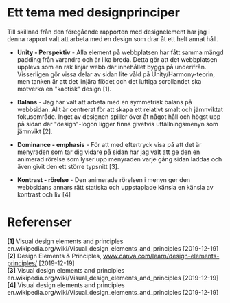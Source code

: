 ---
---
Ett tema med designprinciper
=========================
Till skillnad från den föregående rapporten med designelement har jag i denna rapport valt att arbeta med en design som drar åt ett helt annat håll.


* **Unity - Perspektiv** - Alla element på webbplatsen har fått samma mängd padding från varandra och är lika breda. Detta gör att det webbplatsen upplevs som en rak linjär webb där innehållet byggs på underifrån. Visserligen gör vissa delar av sidan lite våld på Unity/Harmony-teorin, men tanken är att det linjära flödet och det luftiga scrollandet ska motverka en "kaotisk" design [1].


* **Balans** - Jag har valt att arbeta med en symmetrisk balans på webbsidan. Allt är centrerat för att skapa ett relativt smalt och jämnviktat fokusområde. Inget av designen spiller över åt något håll och högst upp på sidan där "design"-logon ligger finns givetvis utfällningsmenyn som jämnvikt [2].

* **Dominance - emphasis** - För att med eftertryck visa på att det är menyraden som tar dig vidare på sidan har jag valt att ge den en animerad rörelse som lyser upp menyraden varje gång sidan laddas och även givit den ett större typsnitt [3].


* **Kontrast - rörelse** - Den animerade rörelsen i menyn ger den webbsidans annars rätt statiska och uppstaplade känsla en känsla av kontrast och liv [4]



Referenser
=========================
**[1]** Visual design elements and principles en.wikipedia.org/wiki/Visual_design_elements_and_principles [2019-12-19]  
**[2]** Design Elements & Principles, www.canva.com/learn/design-elements-principles/ [2019-12-19]  
**[3]** Visual design elements and principles en.wikipedia.org/wiki/Visual_design_elements_and_principles [2019-12-19]  
**[4]** Visual design elements and principles en.wikipedia.org/wiki/Visual_design_elements_and_principles [2019-12-19]   
